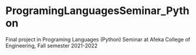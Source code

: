 # ProgramingLanguagesSeminar_Python
 Final project in Programing Languages (Python) Seminar at Afeka College of Engineering, Fall semester 2021-2022
